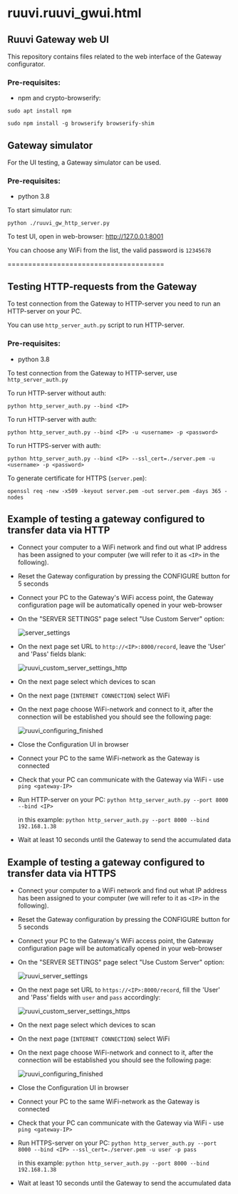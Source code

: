 # ruuvi.ruuvi_gwui.html

## Ruuvi Gateway web UI
This repository contains files related to the web interface of the Gateway configurator. 

### Pre-requisites:
* npm and crypto-browserify:
 
`sudo apt install npm`

`sudo npm install -g browserify browserify-shim`

## Gateway simulator

For the UI testing, a Gateway simulator can be used.

### Pre-requisites:
* python 3.8

To start simulator run: 

`python ./ruuvi_gw_http_server.py`

To test UI, open in web-browser: http://127.0.0.1:8001

You can choose any WiFi from the list, the valid password is `12345678`

======================================

## Testing HTTP-requests from the Gateway

To test connection from the Gateway to HTTP-server you need to run an HTTP-server on your PC.

You can use `http_server_auth.py` script to run HTTP-server. 

### Pre-requisites:
* python 3.8

To test connection from the Gateway to HTTP-server, use `http_server_auth.py`

To run HTTP-server without auth:

`python http_server_auth.py --bind <IP>`

To run HTTP-server with auth:

`python http_server_auth.py --bind <IP> -u <username> -p <password>`

To run HTTPS-server with auth:

`python http_server_auth.py --bind <IP> --ssl_cert=./server.pem -u <username> -p <password>`

To generate certificate for HTTPS (`server.pem`):

`openssl req -new -x509 -keyout server.pem -out server.pem -days 365 -nodes`

## Example of testing a gateway configured to transfer data via HTTP

* Connect your computer to a WiFi network 
  and find out what IP address has been assigned to your computer 
  (we will refer to it as `<IP>` in the following).
  
* Reset the Gateway configuration by pressing the CONFIGURE button for 5 seconds
  
* Connect your PC to the Gateway's WiFi access point, 
  the Gateway configuration page will be automatically opened in your web-browser
  
* On the "SERVER SETTINGS" page select "Use Custom Server" option: 
  
  ![server_settings](docs/ruuvi_server_settings.png)
  
* On the next page set URL to `http://<IP>:8000/record`, leave the 'User' and 'Pass' fields blank:
  
  ![ruuvi_custom_server_settings_http](docs/ruuvi_custom_server_settings_http.png)
  
* On the next page select which devices to scan
  
* On the next page (`INTERNET CONNECTION`) select WiFi
  
* On the next page choose WiFi-network and connect to it, after the connection will be established you should see the following page:
  
  ![ruuvi_configuring_finished](docs/ruuvi_configuring_finished.png)
  
* Close the Configuration UI in browser
  
* Connect your PC to the same WiFi-network as the Gateway is connected
  
* Check that your PC can communicate with the Gateway via WiFi - use `ping <gateway-IP>`
  
* Run HTTP-server on your PC:
  `python http_server_auth.py --port 8000 --bind <IP>`
  
  in this example: `python http_server_auth.py --port 8000 --bind 192.168.1.38`
  
* Wait at least 10 seconds until the Gateway to send the accumulated data

## Example of testing a gateway configured to transfer data via HTTPS

* Connect your computer to a WiFi network
  and find out what IP address has been assigned to your computer
  (we will refer to it as `<IP>` in the following).
  
* Reset the Gateway configuration by pressing the CONFIGURE button for 5 seconds
  
* Connect your PC to the Gateway's WiFi access point,
  the Gateway configuration page will be automatically opened in your web-browser
  
* On the "SERVER SETTINGS" page select "Use Custom Server" option:

  ![ruuvi_server_settings](docs/ruuvi_server_settings.png)
  
* On the next page set URL to `https://<IP>:8000/record`, 
  fill the 'User' and 'Pass' fields with `user` and `pass` accordingly:

  ![ruuvi_custom_server_settings_https](docs/ruuvi_custom_server_settings_https.png)
* On the next page select which devices to scan
  
* On the next page (`INTERNET CONNECTION`) select WiFi
  
* On the next page choose WiFi-network and connect to it, after the connection will be established you should see the following page:

  ![ruuvi_configuring_finished](docs/ruuvi_configuring_finished.png)
  
* Close the Configuration UI in browser
  
* Connect your PC to the same WiFi-network as the Gateway is connected
  
* Check that your PC can communicate with the Gateway via WiFi - use `ping <gateway-IP>`
  
* Run HTTPS-server on your PC:
  `python http_server_auth.py --port 8000 --bind <IP> --ssl_cert=./server.pem -u user -p pass`
  
  in this example: `python http_server_auth.py --port 8000 --bind 192.168.1.38`
  
* Wait at least 10 seconds until the Gateway to send the accumulated data
